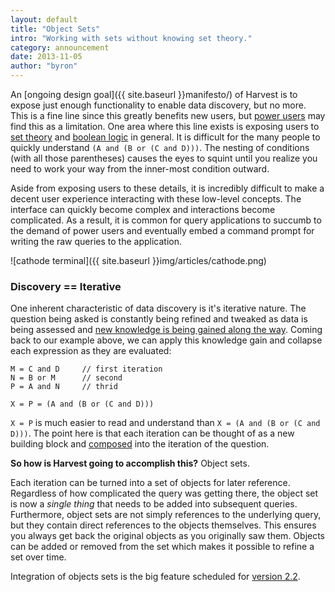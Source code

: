 ```yaml
---
layout: default
title: "Object Sets"
intro: "Working with sets without knowing set theory."
category: announcement
date: 2013-11-05
author: "byron"
---
```


An [ongoing design goal]({{ site.baseurl }}manifesto/) of Harvest is to expose just enough functionality to enable data discovery, but no more. This is a fine line since this greatly benefits new users, but [power users](http://en.wikipedia.org/wiki/Power_user) may find this as a limitation. One area where this line exists is exposing users to [set theory](http://en.wikipedia.org/wiki/Set_theory) and [boolean logic](http://en.wikipedia.org/wiki/Boolean_algebra) in general. It is difficult for the many people to quickly understand `(A and (B or (C and D)))`. The nesting of conditions (with all those parentheses) causes the eyes to squint until you realize you need to work your way from the inner-most condition outward.

Aside from exposing users to these details, it is incredibly difficult to make a decent user experience interacting with these low-level concepts. The interface can quickly become complex and interactions become complicated. As a result, it is common for query applications to succumb to the demand of power users and eventually embed a command prompt for writing the raw queries to the application.

![cathode terminal]({{ site.baseurl }}img/articles/cathode.png)

### Discovery == Iterative

One inherent characteristic of data discovery is it's iterative nature. The question being asked is constantly being refined and tweaked as data is being assessed and [new knowledge is being gained along the way](http://en.wikipedia.org/wiki/I_know_that_I_know_nothing). Coming back to our example above, we can apply this knowledge gain and collapse each expression as they are evaluated:

```
M = C and D     // first iteration
N = B or M      // second
P = A and N     // thrid

X = P = (A and (B or (C and D)))
```

`X = P` is much easier to read and understand than `X = (A and (B or (C and D)))`. The point here is that each iteration can be thought of as a new building block and [composed](http://en.wikipedia.org/wiki/Composability) into the iteration of the question.

**So how is Harvest going to accomplish this?** Object sets.

Each iteration can be turned into a set of objects for later reference. Regardless of how complicated the query was getting there, the object set is now a _single thing_ that needs to be added into subsequent queries. Furthermore, object sets are not simply references to the underlying query, but they contain direct references to the objects themselves. This ensures you always get back the original objects as you originally saw them. Objects can be added or removed from the set which makes it possible to refine a set over time.

Integration of objects sets is the big feature scheduled for [version 2.2](https://github.com/cbmi/harvest/issues?milestone=1&state=open).
